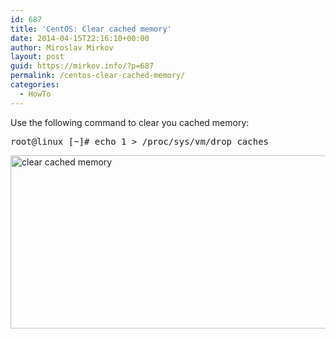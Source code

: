 ```yaml
---
id: 687
title: 'CentOS: Clear cached memory'
date: 2014-04-15T22:16:10+00:00
author: Miroslav Mirkov
layout: post
guid: https://mirkov.info/?p=687
permalink: /centos-clear-cached-memory/
categories:
  - HowTo
---
```

Use the following command to clear you cached memory:

<pre>root@linux [~]# echo 1 &gt; /proc/sys/vm/drop_caches</pre>

[<img class="aligncenter wp-image-688 size-full" src="https://mirkov.info/wp-content/uploads/2014/04/cache.png" alt="clear cached memory" width="750" height="277" srcset="https://mirkov.info/wp-content/uploads/2014/04/cache.png 750w, https://mirkov.info/wp-content/uploads/2014/04/cache-300x110.png 300w" sizes="(max-width: 750px) 100vw, 750px" />](https://mirkov.info/wp-content/uploads/2014/04/cache.png)